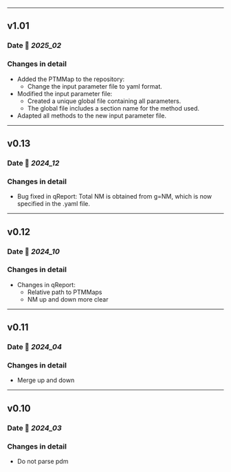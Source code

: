___
## v1.01

### Date 📅 *2025_02*

### Changes in detail

+ Added the PTMMap to the repository:
  - Change the input parameter file to yaml format.
+ Modified the input parameter file:
  - Created a unique global file containing all parameters.
  - The global file includes a section name for the method used.
+ Adapted all methods to the new input parameter file.  

___
## v0.13

### Date 📅 *2024_12*

### Changes in detail

+ Bug fixed in qReport: Total NM is obtained from g=NM, which is now specified in the .yaml file.


___
## v0.12

### Date 📅 *2024_10*

### Changes in detail

+ Changes in qReport:
  - Relative path to PTMMaps
  - NM up and down more clear


___
## v0.11

### Date 📅 *2024_04*

### Changes in detail

+ Merge up and down


___
## v0.10

### Date 📅 *2024_03*

### Changes in detail

+ Do not parse pdm

